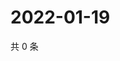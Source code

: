 # 2022-01-19

共 0 条

<!-- BEGIN WEIBO -->
<!-- 最后更新时间 Wed Jan 19 2022 10:24:07 GMT+0800 (China Standard Time) -->

<!-- END WEIBO -->
